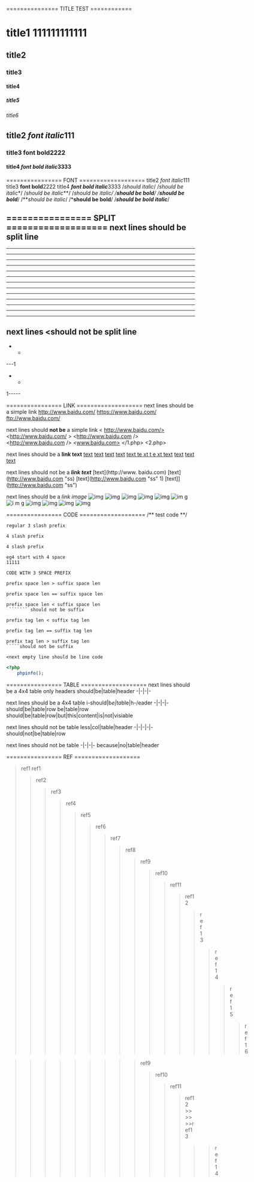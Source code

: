=============== TITLE TEST ============
# title1 111111111111
## title2
### title3
 #### title4
  ##### title5
  ###### title6
## title2 *font italic*111
### title3 **font bold**2222
#### title4 ***font bold italic***3333

================ FONT ===================
title2 *font italic*111
title3 **font bold**2222
title4 ***font bold italic***3333
/*should italic*/
/*should be italic**/
/*should be italic***/
/**should be italic*/
/**should be bold**/
/**should be bold***/
/***should be italic*/
/***should be bold**/
/***should be bold italic***/

================ SPLIT ===================
next lines should be split line
---
-----
- - -
- - - -
- -  -   -   -
-- -- - -  -
   -  - -
***
* * * *
* ** ** ***
   * * * *** **
___
 _ _ _ _
  __ __ __
next lines <should not be split line
--
- -
---1
-    -
1-----

================ LINK ===================
next lines should be a simple link
<http://www.baidu.com/>
<https://www.baidu.com/>
<ftp://www.baidu.com/>

next lines should **not be** a simple link
< http://www.baidu.com/>
<http://www.baidu.com/ >
<http://www.baidu.com />
<http://www.baidu.com   />
<www.baidu.com>
</1.php>
<2.php>


next lines should be a **link text**
[text](http://www.baidu.com)
[text](http://www.baidu.com   )
[text](   http://www.baidu.com   )
[ text](   http://www.baidu.com   )
[ text ](   http://www.baidu.com   )
[ te xt ](   http://www.baidu.com   )
[ t e xt ](   http://www.baidu.com   )
[text](http://www.baidu.com "title")
[text](http://www.baidu.com "ti tle")
[text](http://www.baidu.com "ti tl e")
[text](http://www.baidu.com "ti tl}) e")

next lines should not be a ***link text***
[text](http://www. baidu.com)
[text](http://www.baidu.com "ss)
[text](http://www.baidu.com "ss" 1)
[text]](http://www.baidu.com "ss")

next lines should be a *link image*
![img](https://img-nos.yiyouliao.com/inforec-20210603-4a2786143b70f7db230df6515642d4e7.jpg)
![img](https://img-nos.yiyouliao.com/inforec-20210603-4a2786143b70f7db230df6515642d4e7.jpg   )
![img](   https://img-nos.yiyouliao.com/inforec-20210603-4a2786143b70f7db230df6515642d4e7.jpg   )
![ img](   https://img-nos.yiyouliao.com/inforec-20210603-4a2786143b70f7db230df6515642d4e7.jpg   )
![ img ](   https://img-nos.yiyouliao.com/inforec-20210603-4a2786143b70f7db230df6515642d4e7.jpg   )
![ im g ](   https://img-nos.yiyouliao.com/inforec-20210603-4a2786143b70f7db230df6515642d4e7.jpg   )
![ i m g ](   https://img-nos.yiyouliao.com/inforec-20210603-4a2786143b70f7db230df6515642d4e7.jpg   )
![img](https://img-nos.yiyouliao.com/inforec-20210603-4a2786143b70f7db230df6515642d4e7.jpg "title")
![img](https://img-nos.yiyouliao.com/inforec-20210603-4a2786143b70f7db230df6515642d4e7.jpg "ti tle")
![img](https://img-nos.yiyouliao.com/inforec-20210603-4a2786143b70f7db230df6515642d4e7.jpg "ti tl e")
![img](https://img-nos.yiyouliao.com/inforec-20210603-4a2786143b70f7db230df6515642d4e7.jpg "ti tl}) e")

================ CODE ===================
/** test code **/
```eg1
regular 3 slash prefix
```
````eg2
4 slash prefix
````
`````eg3
4 slash prefix
`````
    eg4 start with 4 space
    11111

   ```eg5
CODE WITH 3 SPACE PREFIX
   ```

   ```eg6
prefix space len > suffix space len
```````
   ```eg7
   prefix space len == suffix space len
   ```````
   ```eg8
   prefix space len < suffix space len
    ``````` should not be suffix
   ```

```eg9
prefix tag len < suffix tag len
``````
``````eg10
prefix tag len == suffix tag len
``````
``````eg11
prefix tag len > suffix tag len
`````should not be suffix
``````
``````eg12
<next empty line should be line code

``````

```PHP
<?php
    phpinfo();
```

================ TABLE ===================
next lines should be a 4x4 table only headers
should|be|table|header
-|-|-|-

next lines should be a 4x4 table
i-should|b*e|ta*ble|h-/eader
-|-|-|-
should|be|table|row
be|table|row
should|be|table|row|but|this|content|is|not|visiable

next lines should not be table
less|col|table|header
-|-|-|-|-
should|not|be|table|row

next lines should not be table
-|-|-|-
because|no|table|header



================ REF ===================
>ref1
   >ref1
>>ref2
>>>ref3
>>>>ref4
>>>>>ref5
>>>>>>ref6
>>>>>>>ref7
>>>>>>>>ref8
>>>>>>>>>ref9
>>>>>>>>>>ref10
>>>>>>>>>>>ref11
>>>>>>>>>>>>ref12
>>>>>>>>>>>>>ref13
>>>>>>>>>>>>>>ref14
>>>>>>>>>>>>>>>ref15
>>>>>>>>>>>>>>>>ref16

>>>>>>> >>ref9
> >>>>>> >>>ref10
>>  >>>>>>> >>ref11
>>>> >>>>>>>>ref12
>>>>>>>     >>>>>>ref13
>>>>>>>>>>>>  >>ref14

